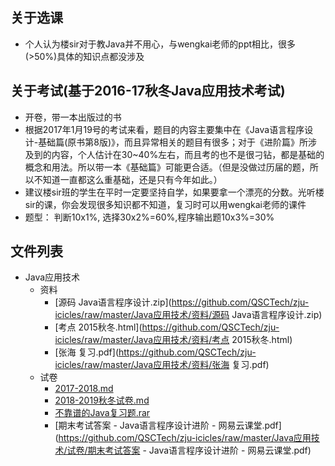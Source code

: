 ## 关于选课
- 个人认为楼sir对于教Java并不用心，与wengkai老师的ppt相比，很多(>50%)具体的知识点都没涉及

## 关于考试(基于2016-17秋冬Java应用技术考试)
- 开卷，带一本出版过的书
 - 根据2017年1月19号的考试来看，题目的内容主要集中在《Java语言程序设计-基础篇(原书第8版)》，而且异常相关的题目有很多；对于《进阶篇》所涉及到的内容，个人估计在30~40%左右，而且考的也不是很刁钻，都是基础的概念和用法。所以带一本《基础篇》可能更合适。（但是没做过历届的题，所以不知道一直都这么重基础，还是只有今年如此。）
- 建议楼sir班的学生在平时一定要坚持自学，如果要拿一个漂亮的分数。光听楼sir的课，你会发现很多知识都不知道，复习时可以用wengkai老师的课件
- 题型： 判断10x1%, 选择30x2%=60%,程序输出题10x3%=30%



## 文件列表

- Java应用技术
    - 资料
        - [源码 Java语言程序设计.zip](https://github.com/QSCTech/zju-icicles/raw/master/Java应用技术/资料/源码 Java语言程序设计.zip)
        - [考点 2015秋冬.html](https://github.com/QSCTech/zju-icicles/raw/master/Java应用技术/资料/考点 2015秋冬.html)
        - [张海 复习.pdf](https://github.com/QSCTech/zju-icicles/raw/master/Java应用技术/资料/张海 复习.pdf)
    - 试卷
        - [2017-2018.md](https://github.com/QSCTech/zju-icicles/blob/master/Java应用技术/试卷/2017-2018.md)
        - [2018-2019秋冬试卷.md](https://github.com/QSCTech/zju-icicles/blob/master/Java应用技术/试卷/2018-2019秋冬试卷.md)
        - [不靠谱的Java复习题.rar](https://github.com/QSCTech/zju-icicles/raw/master/Java应用技术/试卷/不靠谱的Java复习题.rar)
        - [期末考试答案 - Java语言程序设计进阶 - 网易云课堂.pdf](https://github.com/QSCTech/zju-icicles/raw/master/Java应用技术/试卷/期末考试答案 - Java语言程序设计进阶 - 网易云课堂.pdf)
